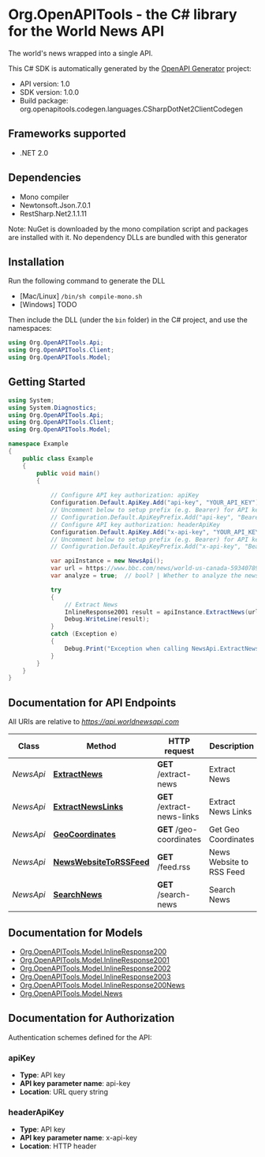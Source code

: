 # Org.OpenAPITools - the C# library for the World News API

The world's news wrapped into a single API.

This C# SDK is automatically generated by the [OpenAPI Generator](https://openapi-generator.tech) project:

- API version: 1.0
- SDK version: 1.0.0
- Build package: org.openapitools.codegen.languages.CSharpDotNet2ClientCodegen

<a name="frameworks-supported"></a>
## Frameworks supported
- .NET 2.0

<a name="dependencies"></a>
## Dependencies
- Mono compiler
- Newtonsoft.Json.7.0.1
- RestSharp.Net2.1.1.11

Note: NuGet is downloaded by the mono compilation script and packages are installed with it. No dependency DLLs are bundled with this generator

<a name="installation"></a>
## Installation
Run the following command to generate the DLL
- [Mac/Linux] `/bin/sh compile-mono.sh`
- [Windows] TODO

Then include the DLL (under the `bin` folder) in the C# project, and use the namespaces:
```csharp
using Org.OpenAPITools.Api;
using Org.OpenAPITools.Client;
using Org.OpenAPITools.Model;
```
<a name="getting-started"></a>
## Getting Started

```csharp
using System;
using System.Diagnostics;
using Org.OpenAPITools.Api;
using Org.OpenAPITools.Client;
using Org.OpenAPITools.Model;

namespace Example
{
    public class Example
    {
        public void main()
        {
            
            // Configure API key authorization: apiKey
            Configuration.Default.ApiKey.Add("api-key", "YOUR_API_KEY");
            // Uncomment below to setup prefix (e.g. Bearer) for API key, if needed
            // Configuration.Default.ApiKeyPrefix.Add("api-key", "Bearer");
            // Configure API key authorization: headerApiKey
            Configuration.Default.ApiKey.Add("x-api-key", "YOUR_API_KEY");
            // Uncomment below to setup prefix (e.g. Bearer) for API key, if needed
            // Configuration.Default.ApiKeyPrefix.Add("x-api-key", "Bearer");

            var apiInstance = new NewsApi();
            var url = https://www.bbc.com/news/world-us-canada-59340789;  // string | The url of the news.
            var analyze = true;  // bool? | Whether to analyze the news (extract entities etc.) (default to false)

            try
            {
                // Extract News
                InlineResponse2001 result = apiInstance.ExtractNews(url, analyze);
                Debug.WriteLine(result);
            }
            catch (Exception e)
            {
                Debug.Print("Exception when calling NewsApi.ExtractNews: " + e.Message );
            }
        }
    }
}
```

<a name="documentation-for-api-endpoints"></a>
## Documentation for API Endpoints

All URIs are relative to *https://api.worldnewsapi.com*

Class | Method | HTTP request | Description
------------ | ------------- | ------------- | -------------
*NewsApi* | [**ExtractNews**](docs/NewsApi.md#extractnews) | **GET** /extract-news | Extract News
*NewsApi* | [**ExtractNewsLinks**](docs/NewsApi.md#extractnewslinks) | **GET** /extract-news-links | Extract News Links
*NewsApi* | [**GeoCoordinates**](docs/NewsApi.md#geocoordinates) | **GET** /geo-coordinates | Get Geo Coordinates
*NewsApi* | [**NewsWebsiteToRSSFeed**](docs/NewsApi.md#newswebsitetorssfeed) | **GET** /feed.rss | News Website to RSS Feed
*NewsApi* | [**SearchNews**](docs/NewsApi.md#searchnews) | **GET** /search-news | Search News


<a name="documentation-for-models"></a>
## Documentation for Models

 - [Org.OpenAPITools.Model.InlineResponse200](docs/InlineResponse200.md)
 - [Org.OpenAPITools.Model.InlineResponse2001](docs/InlineResponse2001.md)
 - [Org.OpenAPITools.Model.InlineResponse2002](docs/InlineResponse2002.md)
 - [Org.OpenAPITools.Model.InlineResponse2003](docs/InlineResponse2003.md)
 - [Org.OpenAPITools.Model.InlineResponse200News](docs/InlineResponse200News.md)
 - [Org.OpenAPITools.Model.News](docs/News.md)


<a name="documentation-for-authorization"></a>
## Documentation for Authorization

Authentication schemes defined for the API:
<a name="apiKey"></a>
### apiKey

- **Type**: API key
- **API key parameter name**: api-key
- **Location**: URL query string

<a name="headerApiKey"></a>
### headerApiKey

- **Type**: API key
- **API key parameter name**: x-api-key
- **Location**: HTTP header

